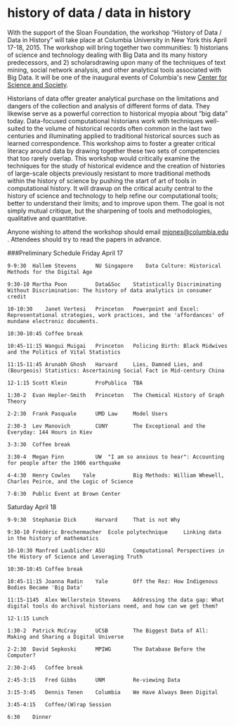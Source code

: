 history of data / data in history
=================================

With the support of the Sloan Foundation, the workshop  “History of Data / Data in History” will take place at Columbia University in New York this April 17-18, 2015. The workshop will bring together two communities: 1) historians of science and technology dealing with Big Data and its many history predecessors, and 2) scholarsdrawing upon many of the techniques of text mining, social network analysis, and other analytical tools associated with Big Data. It will be one of the inaugural events of Columbia's new [Center for Science and Society](http://scienceandsociety.columbia.edu/).

Historians of data offer greater analytical purchase on the limitations and dangers of the collection and analysis of different forms of data. They likewise serve as a powerful correction to historical myopia about “big data” today. Data-focused computational historians work with techniques well-suited to the volume of historical records often common in the last two centuries and illuminating applied to traditional historical sources such as learned correspondence. This workshop aims to foster a greater critical literacy around data by drawing together these two sets of competencies that too rarely overlap. This workshop would critically examine the techniques for the study of historical evidence and the creation of histories of large-scale objects previously resistant to more traditional methods within the history of science by pushing the start of art of tools in computational history.  It will drawup on the critical acuity central to the history of science and technology to help refine our computational tools; better to understand their limits; and to improve upon them. The goal is not simply mutual critique, but the sharpening of tools and methodologies, qualitative and quantitative.

Anyone wishing to attend the workshop should email mjones@columbia.edu . Attendees should try to read the papers in advance.


###Preliminary Schedule
Friday April 17	

	9-9:30	Hallem Stevens		NU Singapore	Data Culture: Historical Methods for the Digital Age 

	9:30-10	Martha Poon			Data&Soc	Statistically Discriminating Without Discrimination: The history of data analytics in consumer credit

	10-10:30	Janet Vertesi	Princeton	Powerpoint and Excel: Representational strategies, work practices, and the 'affordances' of mundane electronic documents.

	10:30-10:45	Coffee break			

	10:45-11:15	Wangui Muigai	Princeton	Policing Birth: Black Midwives and the Politics of Vital Statistics 

	11:15-11:45	Arunabh Ghosh	Harvard		Lies, Damned Lies, and (Bourgeois) Statistics: Ascertaining Social Fact in Mid-century China 

	12-1:15	Scott Klein			ProPublica	TBA

	1:30-2	Evan Hepler-Smith	Princeton	The Chemical History of Graph Theory 

	2-2:30	Frank Pasquale		UMD Law		Model Users

	2:30-3	Lev Manovich 		CUNY		The Exceptional and the Everyday: 144 Hours in Kiev
		
	3-3:30	Coffee break			

	3:30-4	Megan Finn			UW	"I am so anxious to hear": Accounting for people after the 1906 earthquake 

	4-4:30	Henry Cowles	Yale			Big Methods: William Whewell, Charles Peirce, and the Logic of Science

	7-8:30	Public Event at Brown Center			

Saturday April 18					

	9-9:30	Stephanie Dick		Harvard		That is not Why

	9:30-10	Frédéric Brechenmacher	Ecole polytechnique		Linking data in the history of mathematics

	10-10:30 Manfred Laublicher	ASU			Computational Perspectives in the History of Science and Leveraging Truth

	10:30-10:45	Coffee break			

	10:45-11:15	Joanna Radin	Yale		Off the Rez: How Indigenous Bodies Became 'Big Data'

	11:15-1145	Alex Wellerstein Stevens	Addressing the data gap: What digital tools do archival historians need, and how can we get them?

	12-1:15	Lunch			

	1:30-2	Patrick McCray		UCSB		The Biggest Data of All: Making and Sharing a Digital Universe 

	2-2:30	David Sepkoski		MPIWG		The Database Before the Computer? 

	2:30-2:45	Coffee break			

	2:45-3:15	Fred Gibbs		UNM			Re-viewing Data 

	3:15-3:45	Dennis Tenen	Columbia	We Have Always Been Digital 

	3:45-4:15	Coffee/(W)rap Session

	6:30	Dinner					
